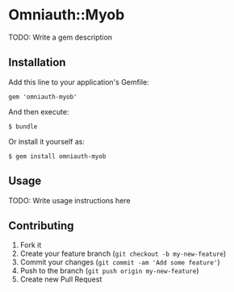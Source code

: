 # Omniauth::Myob

TODO: Write a gem description

## Installation

Add this line to your application's Gemfile:

    gem 'omniauth-myob'

And then execute:

    $ bundle

Or install it yourself as:

    $ gem install omniauth-myob

## Usage

TODO: Write usage instructions here

## Contributing

1. Fork it
2. Create your feature branch (`git checkout -b my-new-feature`)
3. Commit your changes (`git commit -am 'Add some feature'`)
4. Push to the branch (`git push origin my-new-feature`)
5. Create new Pull Request
